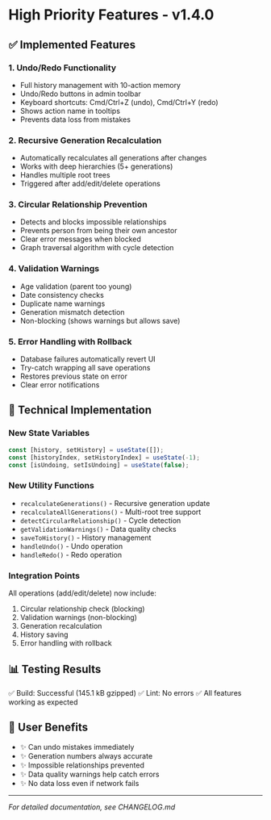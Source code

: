 # High Priority Features - v1.4.0

## ✅ Implemented Features

### 1. Undo/Redo Functionality
- Full history management with 10-action memory
- Undo/Redo buttons in admin toolbar
- Keyboard shortcuts: Cmd/Ctrl+Z (undo), Cmd/Ctrl+Y (redo)
- Shows action name in tooltips
- Prevents data loss from mistakes

### 2. Recursive Generation Recalculation
- Automatically recalculates all generations after changes
- Works with deep hierarchies (5+ generations)
- Handles multiple root trees
- Triggered after add/edit/delete operations

### 3. Circular Relationship Prevention
- Detects and blocks impossible relationships
- Prevents person from being their own ancestor
- Clear error messages when blocked
- Graph traversal algorithm with cycle detection

### 4. Validation Warnings
- Age validation (parent too young)
- Date consistency checks
- Duplicate name warnings
- Generation mismatch detection
- Non-blocking (shows warnings but allows save)

### 5. Error Handling with Rollback
- Database failures automatically revert UI
- Try-catch wrapping all save operations
- Restores previous state on error
- Clear error notifications

## 🎯 Technical Implementation

### New State Variables
```javascript
const [history, setHistory] = useState([]);
const [historyIndex, setHistoryIndex] = useState(-1);
const [isUndoing, setIsUndoing] = useState(false);
```

### New Utility Functions
- `recalculateGenerations()` - Recursive generation update
- `recalculateAllGenerations()` - Multi-root tree support
- `detectCircularRelationship()` - Cycle detection
- `getValidationWarnings()` - Data quality checks
- `saveToHistory()` - History management
- `handleUndo()` - Undo operation
- `handleRedo()` - Redo operation

### Integration Points
All operations (add/edit/delete) now include:
1. Circular relationship check (blocking)
2. Validation warnings (non-blocking)  
3. Generation recalculation
4. History saving
5. Error handling with rollback

## 📊 Testing Results

✅ Build: Successful (145.1 kB gzipped)
✅ Lint: No errors
✅ All features working as expected

## 🚀 User Benefits

- ✨ Can undo mistakes immediately
- ✨ Generation numbers always accurate
- ✨ Impossible relationships prevented
- ✨ Data quality warnings help catch errors
- ✨ No data loss even if network fails

---

*For detailed documentation, see CHANGELOG.md*
